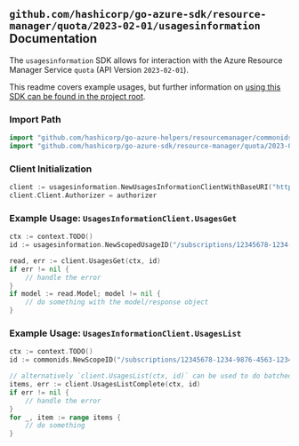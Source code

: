 
## `github.com/hashicorp/go-azure-sdk/resource-manager/quota/2023-02-01/usagesinformation` Documentation

The `usagesinformation` SDK allows for interaction with the Azure Resource Manager Service `quota` (API Version `2023-02-01`).

This readme covers example usages, but further information on [using this SDK can be found in the project root](https://github.com/hashicorp/go-azure-sdk/tree/main/docs).

### Import Path

```go
import "github.com/hashicorp/go-azure-helpers/resourcemanager/commonids"
import "github.com/hashicorp/go-azure-sdk/resource-manager/quota/2023-02-01/usagesinformation"
```


### Client Initialization

```go
client := usagesinformation.NewUsagesInformationClientWithBaseURI("https://management.azure.com")
client.Client.Authorizer = authorizer
```


### Example Usage: `UsagesInformationClient.UsagesGet`

```go
ctx := context.TODO()
id := usagesinformation.NewScopedUsageID("/subscriptions/12345678-1234-9876-4563-123456789012/resourceGroups/some-resource-group", "usageValue")

read, err := client.UsagesGet(ctx, id)
if err != nil {
	// handle the error
}
if model := read.Model; model != nil {
	// do something with the model/response object
}
```


### Example Usage: `UsagesInformationClient.UsagesList`

```go
ctx := context.TODO()
id := commonids.NewScopeID("/subscriptions/12345678-1234-9876-4563-123456789012/resourceGroups/some-resource-group")

// alternatively `client.UsagesList(ctx, id)` can be used to do batched pagination
items, err := client.UsagesListComplete(ctx, id)
if err != nil {
	// handle the error
}
for _, item := range items {
	// do something
}
```
